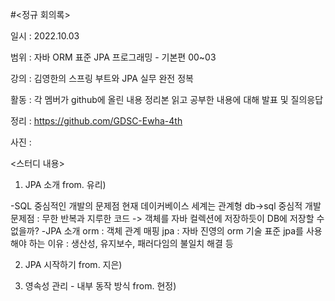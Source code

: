 #<정규 회의록>

일시 : 2022.10.03

범위 : 자바 ORM 표준 JPA 프로그래밍 - 기본편 00~03

강의 : 김영한의 스프링 부트와 JPA 실무 완전 정복

활동 : 각 멤버가 github에 올린 내용 정리본 읽고 공부한 내용에 대해 발표 및 질의응답

정리 : https://github.com/GDSC-Ewha-4th

사진 : 

<스터디 내용>

1. JPA 소개
from. 유리)

-SQL 중심적인 개발의 문제점
 현재 데이커베이스 세계는 관계형 db->sql 중심적 개발
 문제점 : 무한 반복과 지루한 코드
 -> 객체를 자바 컬렉션에 저장하듯이 DB에 저장할 수 없을까?
-JPA 소개
 orm : 객체 관계 매핑
 jpa : 자바 진영의 orm 기술 표준
 jpa를 사용해야 하는 이유 : 생산성, 유지보수, 패러다임의 불일치 해결 등

2. JPA 시작하기
from. 지은)




3. 영속성 관리 - 내부 동작 방식
from. 현정)

